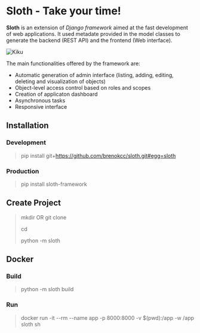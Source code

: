 # Sloth - Take your time!

**Sloth** is an extension of *Django framework* aimed at the fast development of
web applications. It used metadate provided in the model classes to generate
the backend (REST API) and the frontend (Web interface).

![Kiku](sloth/app/static/images/logo.png)

The main functionalities offered by the framework are:

- Automatic generation of admin interface (listing, adding, editing, deleting and visualization of objects)
- Object-level access control based on roles and scopes
- Creation of applicaton dashboard
- Asynchronous tasks
- Responsive interface

## Installation

### Development

> pip install git+https://github.com/brenokcc/sloth.git#egg=sloth

### Production

> pip install sloth-framework

## Create Project 

> mkdir <project-name> OR git clone <repository-url> <project-name>
>
> cd <project-name>
>
> python -m sloth

## Docker

### Build

> python -m sloth build

### Run
> docker run -it --rm --name app -p 8000:8000 -v $(pwd):/app -w /app sloth sh



